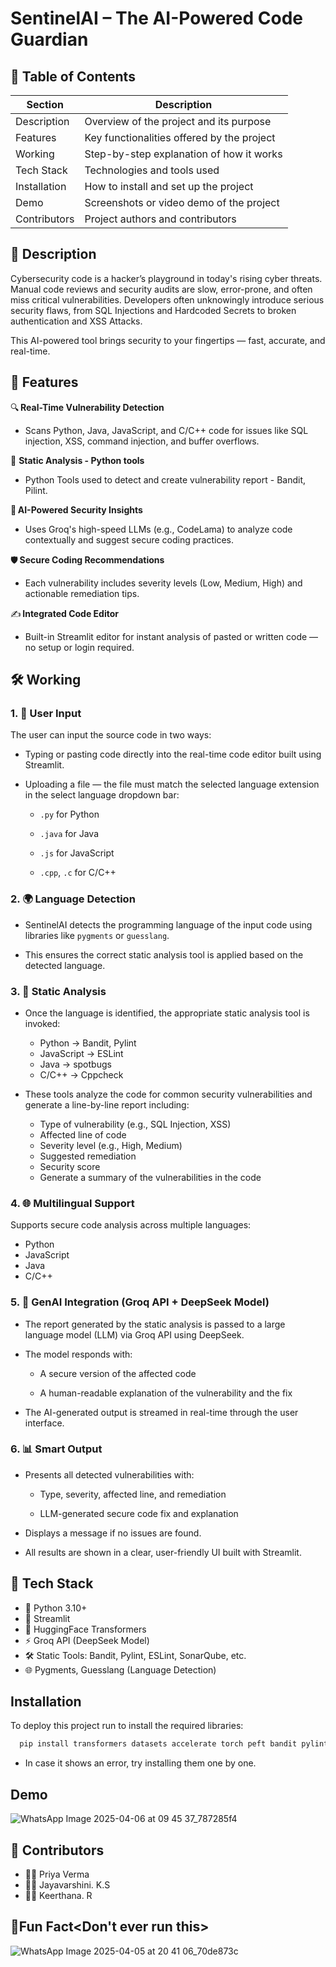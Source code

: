 
# SentinelAI – The AI-Powered Code Guardian

## 📌 Table of Contents

| Section       | Description                                  |
|---------------|----------------------------------------------|
| Description| Overview of the project and its purpose     |
| Features      | Key functionalities offered by the project |
| Working         | Step-by-step explanation of how it works  |
| Tech Stack  | Technologies and tools used              |
| Installation | How to install and set up the project     |
| Demo              | Screenshots or video demo of the project |
| Contributors | Project authors and contributors         |

## 🔐 Description
Cybersecurity code is a hacker’s playground in today's rising cyber threats. Manual code reviews and security audits are slow, error-prone, and often miss critical vulnerabilities. Developers often unknowingly introduce serious security flaws, from SQL Injections and Hardcoded Secrets to broken authentication and XSS Attacks.

This AI-powered tool brings security to your fingertips — fast, accurate, and real-time.


## 🚀 Features

🔍 **Real-Time Vulnerability Detection**

  - Scans Python, Java, JavaScript, and C/C++ code for issues like SQL injection, XSS, command injection, and buffer overflows.

🧠 **Static Analysis - Python tools**

 - Python Tools used to detect and create vulnerability report - Bandit, Pilint.

🧠 **AI-Powered Security Insights**
 
- Uses Groq's high-speed LLMs (e.g., CodeLama) to analyze code contextually and suggest secure coding practices.

🛡️ **Secure Coding Recommendations**

- Each vulnerability includes severity levels (Low, Medium, High) and actionable remediation tips.

✍️ **Integrated Code Editor**

- Built-in Streamlit editor for instant analysis of pasted or written code — no setup or login required.

## 🛠️ Working

### 1. 📝 User Input
The user can input the source code in two ways:
- Typing or pasting code directly into the real-time code editor built using Streamlit.
- Uploading a file — the file must match the selected language extension in the select language dropdown bar:
  
  - `.py` for Python
    
  - `.java` for Java
    
  - `.js` for JavaScript
    
  - `.cpp`, `.c` for C/C++

### 2. 🌍 Language Detection
- SentinelAI detects the programming language of the input code using libraries like `pygments` or `guesslang`.
  
- This ensures the correct static analysis tool is applied based on the detected language.

### 3. 🧪 Static Analysis
- Once the language is identified, the appropriate static analysis tool is invoked:
  - Python → Bandit, Pylint  
  - JavaScript → ESLint
  - Java → spotbugs 
  - C/C++ → Cppcheck  

- These tools analyze the code for common security vulnerabilities and generate a line-by-line report including:
  - Type of vulnerability (e.g., SQL Injection, XSS)
  - Affected line of code
  - Severity level (e.g., High, Medium)
  - Suggested remediation
  - Security score
  - Generate a summary of the vulnerabilities in the code

### 4. 🌐 Multilingual Support
Supports secure code analysis across multiple languages:
- Python  
- JavaScript  
- Java  
- C/C++
  
### 5. 🤖 GenAI Integration (Groq API + DeepSeek Model)
- The report generated by the static analysis is passed to a large language model (LLM) via Groq API using DeepSeek.
- The model responds with:
  
  - A secure version of the affected code
    
  - A human-readable explanation of the vulnerability and the fix
    
- The AI-generated output is streamed in real-time through the user interface.

### 6. 📊 Smart Output
- Presents all detected vulnerabilities with:
  
  - Type, severity, affected line, and remediation
    
  - LLM-generated secure code fix and explanation
    
- Displays a message if no issues are found.
  
- All results are shown in a clear, user-friendly UI built with Streamlit.

## 🧰 Tech Stack

- 🐍 Python 3.10+  
- 🎨 Streamlit  
- 🤖 HuggingFace Transformers  
- ⚡ Groq API (DeepSeek Model)  
- 🛠️ Static Tools: Bandit, Pylint, ESLint, SonarQube, etc.  
- 🌐 Pygments, Guesslang (Language Detection)


## Installation

To deploy this project run to install the required libraries:

```bash
  pip install transformers datasets accelerate torch peft bandit pylint semgrep

```
- In case it shows an error, try installing them one by one.

## Demo

![WhatsApp Image 2025-04-06 at 09 45 37_787285f4](https://github.com/user-attachments/assets/3329dd66-190f-4b34-ba3f-263de5806b76)


## 🙌 Contributors

- 👨‍💻 Priya Verma
- 👩‍💻 Jayavarshini. K.S
- 👨‍💻 Keerthana. R

## 🎉Fun Fact<Don't ever run this>

![WhatsApp Image 2025-04-05 at 20 41 06_70de873c](https://github.com/user-attachments/assets/15daafb4-db59-48d7-94c8-85b8c7823b56)
